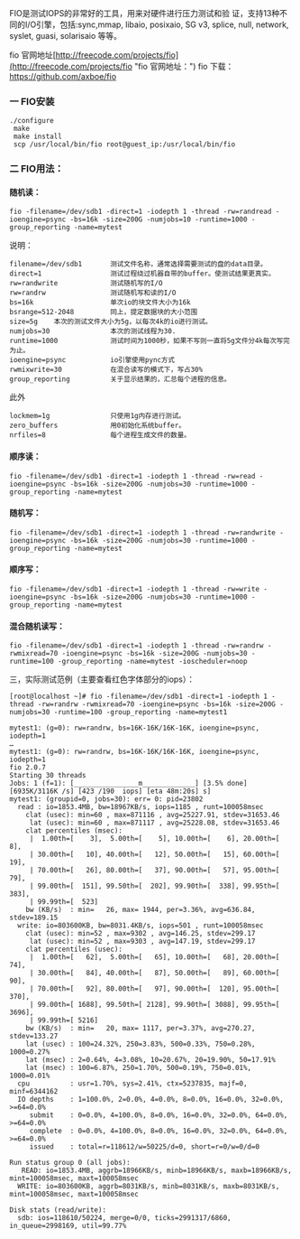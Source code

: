 
FIO是测试IOPS的非常好的工具，用来对硬件进行压力测试和验 证，支持13种不同的I/O引擎，包括:sync,mmap, libaio, posixaio, SG v3, splice, null, network, syslet, guasi, solarisaio 等等。      

 fio 官网地址[http://freecode.com/projects/fio](http://freecode.com/projects/fio "fio 官网地址：")
 fio 下载：https://github.com/axboe/fio


### 一 FIO安装

  	./configure
	 make
	 make install
	 scp /usr/local/bin/fio root@guest_ip:/usr/local/bin/fio

### 二 FIO用法：

#### 随机读：

	fio -filename=/dev/sdb1 -direct=1 -iodepth 1 -thread -rw=randread -ioengine=psync -bs=16k -size=200G -numjobs=10 -runtime=1000 -group_reporting -name=mytest

说明：

	filename=/dev/sdb1       测试文件名称，通常选择需要测试的盘的data目录。
	direct=1                 测试过程绕过机器自带的buffer。使测试结果更真实。
	rw=randwrite             测试随机写的I/O
	rw=randrw                测试随机写和读的I/O
	bs=16k                   单次io的块文件大小为16k
	bsrange=512-2048         同上，提定数据块的大小范围
	size=5g    本次的测试文件大小为5g，以每次4k的io进行测试。
	numjobs=30               本次的测试线程为30.
	runtime=1000             测试时间为1000秒，如果不写则一直将5g文件分4k每次写完为止。
	ioengine=psync           io引擎使用pync方式
	rwmixwrite=30            在混合读写的模式下，写占30%
	group_reporting          关于显示结果的，汇总每个进程的信息。

此外

	lockmem=1g               只使用1g内存进行测试。
	zero_buffers             用0初始化系统buffer。
	nrfiles=8                每个进程生成文件的数量。


####  顺序读：


	fio -filename=/dev/sdb1 -direct=1 -iodepth 1 -thread -rw=read -ioengine=psync -bs=16k -size=200G -numjobs=30 -runtime=1000 -group_reporting -name=mytest

####  随机写：

	fio -filename=/dev/sdb1 -direct=1 -iodepth 1 -thread -rw=randwrite -ioengine=psync -bs=16k -size=200G -numjobs=30 -runtime=1000 -group_reporting -name=mytest

####  顺序写：

	fio -filename=/dev/sdb1 -direct=1 -iodepth 1 -thread -rw=write -ioengine=psync -bs=16k -size=200G -numjobs=30 -runtime=1000 -group_reporting -name=mytest

####  混合随机读写：

	fio -filename=/dev/sdb1 -direct=1 -iodepth 1 -thread -rw=randrw -rwmixread=70 -ioengine=psync -bs=16k -size=200G -numjobs=30 -runtime=100 -group_reporting -name=mytest -ioscheduler=noop


三，实际测试范例（主要查看红色字体部分的iops）：

	[root@localhost ~]# fio -filename=/dev/sdb1 -direct=1 -iodepth 1 -thread -rw=randrw -rwmixread=70 -ioengine=psync -bs=16k -size=200G -numjobs=30 -runtime=100 -group_reporting -name=mytest1

	mytest1: (g=0): rw=randrw, bs=16K-16K/16K-16K, ioengine=psync, iodepth=1
	…
	mytest1: (g=0): rw=randrw, bs=16K-16K/16K-16K, ioengine=psync, iodepth=1
	fio 2.0.7
	Starting 30 threads
	Jobs: 1 (f=1): [________________m_____________] [3.5% done] [6935K/3116K /s] [423 /190  iops] [eta 48m:20s] s]               
	mytest1: (groupid=0, jobs=30): err= 0: pid=23802
	  read : io=1853.4MB, bw=18967KB/s, iops=1185 , runt=100058msec
	    clat (usec): min=60 , max=871116 , avg=25227.91, stdev=31653.46
	     lat (usec): min=60 , max=871117 , avg=25228.08, stdev=31653.46
	    clat percentiles (msec):
	     |  1.00th=[    3],  5.00th=[    5], 10.00th=[    6], 20.00th=[    8],
	     | 30.00th=[   10], 40.00th=[   12], 50.00th=[   15], 60.00th=[   19],
	     | 70.00th=[   26], 80.00th=[   37], 90.00th=[   57], 95.00th=[   79],
	     | 99.00th=[  151], 99.50th=[  202], 99.90th=[  338], 99.95th=[  383],
	     | 99.99th=[  523]
	    bw (KB/s)  : min=   26, max= 1944, per=3.36%, avg=636.84, stdev=189.15
	  write: io=803600KB, bw=8031.4KB/s, iops=501 , runt=100058msec
	    clat (usec): min=52 , max=9302 , avg=146.25, stdev=299.17
	     lat (usec): min=52 , max=9303 , avg=147.19, stdev=299.17
	    clat percentiles (usec):
	     |  1.00th=[   62],  5.00th=[   65], 10.00th=[   68], 20.00th=[   74],
	     | 30.00th=[   84], 40.00th=[   87], 50.00th=[   89], 60.00th=[   90],
	     | 70.00th=[   92], 80.00th=[   97], 90.00th=[  120], 95.00th=[  370],
	     | 99.00th=[ 1688], 99.50th=[ 2128], 99.90th=[ 3088], 99.95th=[ 3696],
	     | 99.99th=[ 5216]
	    bw (KB/s)  : min=   20, max= 1117, per=3.37%, avg=270.27, stdev=133.27
	    lat (usec) : 100=24.32%, 250=3.83%, 500=0.33%, 750=0.28%, 1000=0.27%
	    lat (msec) : 2=0.64%, 4=3.08%, 10=20.67%, 20=19.90%, 50=17.91%
	    lat (msec) : 100=6.87%, 250=1.70%, 500=0.19%, 750=0.01%, 1000=0.01%
	  cpu          : usr=1.70%, sys=2.41%, ctx=5237835, majf=0, minf=6344162
	  IO depths    : 1=100.0%, 2=0.0%, 4=0.0%, 8=0.0%, 16=0.0%, 32=0.0%, >=64=0.0%
	     submit    : 0=0.0%, 4=100.0%, 8=0.0%, 16=0.0%, 32=0.0%, 64=0.0%, >=64=0.0%
	     complete  : 0=0.0%, 4=100.0%, 8=0.0%, 16=0.0%, 32=0.0%, 64=0.0%, >=64=0.0%
	     issued    : total=r=118612/w=50225/d=0, short=r=0/w=0/d=0
	
	Run status group 0 (all jobs):
	   READ: io=1853.4MB, aggrb=18966KB/s, minb=18966KB/s, maxb=18966KB/s, mint=100058msec, maxt=100058msec
	  WRITE: io=803600KB, aggrb=8031KB/s, minb=8031KB/s, maxb=8031KB/s, mint=100058msec, maxt=100058msec
	
	Disk stats (read/write):
	  sdb: ios=118610/50224, merge=0/0, ticks=2991317/6860, in_queue=2998169, util=99.77%
